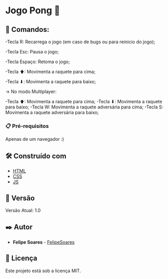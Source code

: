 # Jogo Pong 🏓️

## 🚀 Comandos:

   -Tecla R: Recarrega o jogo (em caso de bugs ou para reinicio do jogo);

   -Tecla Esc: Pausa o jogo;

   -Tecla Espaço: Retoma o jogo;

   -Tecla ⬆: Movimenta a raquete para cima;

   -Tecla ⬇: Movimenta a raquete para baixo;

-> No modo Multiplayer:

   -Tecla ⬆: Movimenta a raquete para cima;
   -Tecla ⬇: Movimenta a raquete para baixo;
   -Tecla W: Movimenta a raquete adversária para cima;
   -Tecla S: Movimenta a raquete adversária para baixo;

### 📋 Pré-requisitos

Apenas de um navegador :) 


## 🛠️ Construído com

* [HTML](https://developer.mozilla.org/pt-BR/docs/Web/HTML)
* [CSS](https://developer.mozilla.org/pt-BR/docs/Web/CSS)
* [JS](https://developer.mozilla.org/pt-BR/docs/Web/JavaScript)


## 📌 Versão

Versão Atual: 1.0

## ✒️ Autor

* **Felipe Soares** - [FelipeSoares](https://github.com/mfelipesoares)

## 📄 Licença

Este projeto está sob a licença MIT.
